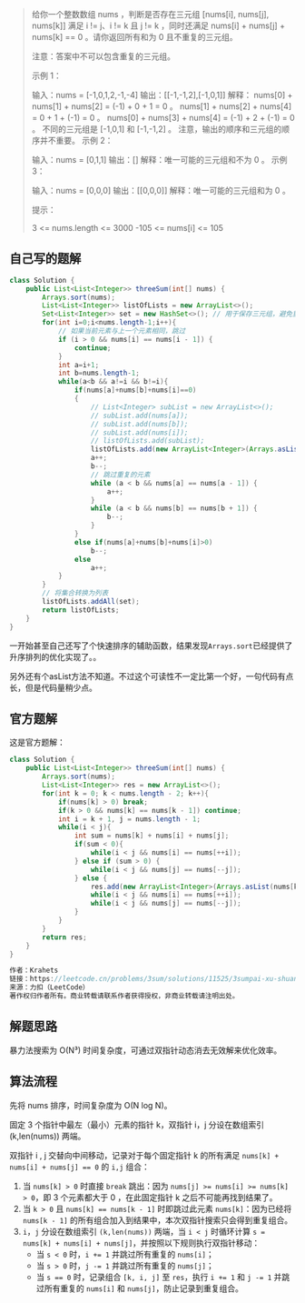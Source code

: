 > 给你一个整数数组 nums ，判断是否存在三元组 [nums[i], nums[j], nums[k]] 满足 i != j、i != k 且 j != k ，同时还满足 nums[i] + nums[j] + nums[k] == 0 。请你返回所有和为 0 且不重复的三元组。
>
> 注意：答案中不可以包含重复的三元组。
>
> 示例 1：
>
> 输入：nums = [-1,0,1,2,-1,-4]
> 输出：[[-1,-1,2],[-1,0,1]]
> 解释：
> nums[0] + nums[1] + nums[2] = (-1) + 0 + 1 = 0 。
> nums[1] + nums[2] + nums[4] = 0 + 1 + (-1) = 0 。
> nums[0] + nums[3] + nums[4] = (-1) + 2 + (-1) = 0 。
> 不同的三元组是 [-1,0,1] 和 [-1,-1,2] 。
> 注意，输出的顺序和三元组的顺序并不重要。
> 示例 2：
>
> 输入：nums = [0,1,1]
> 输出：[]
> 解释：唯一可能的三元组和不为 0 。
> 示例 3：
>
> 输入：nums = [0,0,0]
> 输出：[[0,0,0]]
> 解释：唯一可能的三元组和为 0 。
>
>
> 提示：
>
> 3 <= nums.length <= 3000
> -105 <= nums[i] <= 105

## 自己写的题解

```java
class Solution {
    public List<List<Integer>> threeSum(int[] nums) {
        Arrays.sort(nums);
        List<List<Integer>> listOfLists = new ArrayList<>();  
        Set<List<Integer>> set = new HashSet<>(); // 用于保存三元组，避免重复 
        for(int i=0;i<nums.length-1;i++){
            // 如果当前元素与上一个元素相同，跳过  
            if (i > 0 && nums[i] == nums[i - 1]) {  
                continue;  
            } 
            int a=i+1;
            int b=nums.length-1;
            while(a<b && a!=i && b!=i){
                if(nums[a]+nums[b]+nums[i]==0)
                {
                    // List<Integer> subList = new ArrayList<>();  
                    // subList.add(nums[a]);  
                    // subList.add(nums[b]);  
                    // subList.add(nums[i]);  
                    // listOfLists.add(subList); 
                    listOfLists.add(new ArrayList<Integer>(Arrays.asList(nums[a],nums[b],nums[i])));
                    a++;
                    b--;
                    // 跳过重复的元素  
                    while (a < b && nums[a] == nums[a - 1]) {  
                        a++;  
                    }  
                    while (a < b && nums[b] == nums[b + 1]) {  
                        b--;  
                    }  
                }
                else if(nums[a]+nums[b]+nums[i]>0)
                    b--;
                else
                    a++;
            }
        }
        // 将集合转换为列表  
        listOfLists.addAll(set);
        return listOfLists;
    }
}
```

一开始甚至自己还写了个快速排序的辅助函数，结果发现`Arrays.sort`已经提供了升序排列的优化实现了。。

另外还有个asList方法不知道。不过这个可读性不一定比第一个好，一句代码有点长，但是代码量稍少点。

## 官方题解

这是官方题解：

```java
class Solution {
    public List<List<Integer>> threeSum(int[] nums) {
        Arrays.sort(nums);
        List<List<Integer>> res = new ArrayList<>();
        for(int k = 0; k < nums.length - 2; k++){
            if(nums[k] > 0) break;
            if(k > 0 && nums[k] == nums[k - 1]) continue;
            int i = k + 1, j = nums.length - 1;
            while(i < j){
                int sum = nums[k] + nums[i] + nums[j];
                if(sum < 0){
                    while(i < j && nums[i] == nums[++i]);
                } else if (sum > 0) {
                    while(i < j && nums[j] == nums[--j]);
                } else {
                    res.add(new ArrayList<Integer>(Arrays.asList(nums[k], nums[i], nums[j])));
                    while(i < j && nums[i] == nums[++i]);
                    while(i < j && nums[j] == nums[--j]);
                }
            }
        }
        return res;
    }
}

作者：Krahets
链接：https://leetcode.cn/problems/3sum/solutions/11525/3sumpai-xu-shuang-zhi-zhen-yi-dong-by-jyd/
来源：力扣（LeetCode）
著作权归作者所有。商业转载请联系作者获得授权，非商业转载请注明出处。
```

## 解题思路  

暴力法搜索为 O(N³) 时间复杂度，可通过双指针动态消去无效解来优化效率。  

## 算法流程  

先将 nums 排序，时间复杂度为 O(N log N)。  

固定 3 个指针中最左（最小）元素的指针 k，双指针 i，j 分设在数组索引 (k,len(nums)) 两端。  

双指针 i , j 交替向中间移动，记录对于每个固定指针 k 的所有满足 `nums[k] + nums[i] + nums[j] == 0` 的 `i,j` 组合：  

1. 当 `nums[k] > 0` 时直接 `break` 跳出：因为 `nums[j] >= nums[i] >= nums[k] > 0`，即 3 个元素都大于 0 ，在此固定指针 k 之后不可能再找到结果了。  
2. 当 `k > 0` 且 `nums[k] == nums[k - 1]` 时即跳过此元素 `nums[k]`：因为已经将 `nums[k - 1]` 的所有组合加入到结果中，本次双指针搜索只会得到重复组合。  
3. `i`，`j` 分设在数组索引 `(k,len(nums))` 两端，当 `i < j` 时循环计算 `s = nums[k] + nums[i] + nums[j]`，并按照以下规则执行双指针移动：  
   - 当 `s < 0` 时，`i += 1` 并跳过所有重复的 `nums[i]`；  
   - 当 `s > 0` 时，`j -= 1` 并跳过所有重复的 `nums[j]`；  
   - 当 `s == 0` 时，记录组合 `[k, i, j]` 至 `res`，执行 `i += 1` 和 `j -= 1` 并跳过所有重复的 `nums[i]` 和 `nums[j]`，防止记录到重复组合。